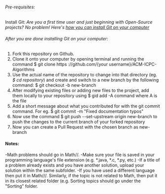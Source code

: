 ###### Pre-requisites:
Install Git: 
*Are you a first time user and just beginning with Open-Source projects? No problem! Here's [how you can install Git on your computer](https://www.digitalocean.com/community/tutorials/how-to-contribute-to-open-source-getting-started-with-git)*
###### After you are done installing Git on your computer:
1. Fork this repository on Github.
2. Clone it onto your computer by opening terminal and running the command $ git clone https ://github.com/{your username}/ACM-ICPC-Algorithms
3. Use the actual name of the repository to change into that directory (eg. *$ cd repository*) and create and switch to a new branch by the following command: $ git checkout -b new-branch
4. After modifying existing files or adding new files to the project, add them locally to your repository using $ gid add -A command where A is the file
5. Add a short message about what you contributed for with the git commit command. For eg. $ git commit -m "Fixed documentation typos"
6. Now use the command $ git push --set-upstream origin new-branch to push the changes to the current branch of your forked repository
7. Now you can create a Pull Request with the chosen branch as new-branch



#### Notes: 

-Math problems should go in Math/<Problem Title>/<Your File Name>. 
-Make sure your file is saved in your programming language's file extension (e.g. *.java, *.c, *.py, etc.) 
-If a title of a problem already exists and you have another solution, upload your solution within the same subfolder.
-If you have used a different language then put it in Math/<Name of Problem>/<Language>/<File Name>. 
Similarly, if the topic is not related to Math, then put it in its closest related folder (e.g. Sorting topics should go under the "Sorting" folder.   
